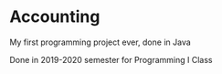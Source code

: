 # Accounting
My first programming project ever, done in Java 

Done in 2019-2020 semester for Programming I Class
